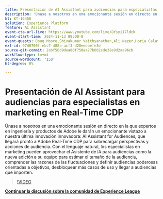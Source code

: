 ```yaml
---
title: Presentación de AI Assistant para audiencias para especialistas en marketing en Real-Time CDP
description: 'Únase a nosotros en una emocionante sesión en directo en la que expertos en ingeniería y productos de Adobe le darán un emocionante vistazo a nuestra última innovación innovadora: el asistente de IA para audiencias, que llegará pronto a Adobe Real-Time CDP para sobrecargar perspectivas y acciones de audiencia.'
kt: KT-16450
solution: Experience Platform
feature: AI Assistant
event-cta-url-live: https://www.youtube.com/live/DYsyii7ldck
event-start-time: 2024-11-13 09:00-8
event-guests: Doug Moore,Shivakumar Vaithyanathan,Ali Nazer,Horia Galatanu
exl-id: 9740700f-ebc7-488a-acf3-d28eeebefe3d
source-git-commit: 2abf56d9dea80f750aa77b002ede38e9d2aa96cb
workflow-type: tm+mt
source-wordcount: '150'
ht-degree: 0%

---
```


# Presentación de AI Assistant para audiencias para especialistas en marketing en Real-Time CDP

Únase a nosotros en una emocionante sesión en directo en la que expertos en ingeniería y productos de Adobe le darán un emocionante vistazo a nuestra última innovación innovadora: AI Assistant for Audiences, que llegará pronto a Adobe Real-Time CDP para sobrecargar perspectivas y acciones de audiencia. Con el lenguaje natural, los especialistas en marketing pueden aprovechar el Asistente de IA para audiencias como la nueva adición a su equipo para estimar el tamaño de la audiencia, comprender las razones de las fluctuaciones y definir audiencias poderosas orientadas a objetivos, desbloquear más casos de uso y llegar a audiencias que importen.

>[!VIDEO](https://video.tv.adobe.com/v/3438012/?quality=12&learn=on)

[**Continuar la discusión sobre la comunidad de Experience League**](https://experienceleaguecommunities.adobe.com/t5/real-time-customer-data-platform/adobe-experience-league-live-introducing-ai-assistant-for/td-p/716720?profile.language=es)
